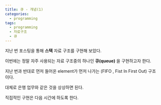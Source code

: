 ```yaml
---
title: 큐 - 개념(1)
categories:
  - programming
tags:
  - programming
  - 자료구조
  - 큐
---
```


지난 번 포스팅을 통해 __스택__ 자료 구조를 구현해 보았다.

이번에는 정말 자주 사용되는 자료 구조중의 하나인 __큐(queue)__ 을 구현하고자 한다.

지난 번과 반대로 먼저 들어온 element가 먼저 나가는 (FIFO , Fist In First Out) 구조이다.

대체로 은행 업무와 같은 것을 상상하면 된다.

직접적인 구현은 다음 시간에 하도록 한다.

